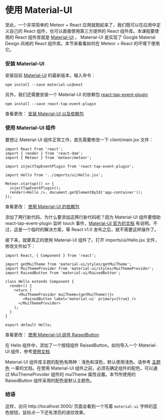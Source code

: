 # 使用 Material-UI

至此，一个非常简单的 Meteor + React 应用就跑起来了，我们既可以在应用中定义自己的 React 组件，也可以直接使用第三方提供的 React 组件库。本课程要使用的 React 组件库就是 [Material-UI](http://material-ui.com/) 。 Material-UI 是实现了 Google Material Design 风格的 React 组件库。本节来看看如何在 Meteor + React 的环境下使用它。

### 安装 Material-UI

安装目前 [Material-UI](https://github.com/callemall/material-ui#installation) 的最新版本，输入命令：

```
npm install --save material-ui@next
```

另外，我们还需要安装一个 Material-UI 的依赖包 [react-tap-event-plugin](https://github.com/zilverline/react-tap-event-plugin#installation)

```
npm install --save react-tap-event-plugin
```

查看更改： [安装 Material-UI 以及依赖包](https://coding.net/u/happypeter/p/meteor-react-bird-demo/git/commit/1d954b14e876f659f2c62636d93a1bb9ccd626e8)

### 使用 Material-UI 组件

要想让 Material-UI 组件正常工作，首先需要修改一下 client/main.jsx 文件：

```
import React from 'react';
import { render } from 'react-dom';
import { Meteor } from 'meteor/meteor';

import injectTapEventPlugin from 'react-tap-event-plugin';

import Hello from '../imports/ui/Hello.jsx';

Meteor.startup(() => {
  injectTapEventPlugin();
  render(<Hello />, document.getElementById('app-container'));
});
```

查看更改： [使用 Material-UI 的依赖包](https://coding.net/u/happypeter/p/meteor-react-bird-demo/git/commit/460baee4a6af067462ffea84a66cec2577bed8e1)

添加了两行新代码，为什么要添加这两行新代码呢？因为 Material-UI 组件要借助 react-tap-event-plugin 监听 touch 事件，[Material-UI 官方的文档](http://www.material-ui.com/#/get-started/installation) 有说明。不过，这是一个临时的解决方案，等 React v1.0 发布之后，就不需要这样操作了。

接下来，就要真正的使用 Material-UI 组件了。打开 imports/ui/Hello.jsx 文件，修改文件如下：

```
import React, { Component } from 'react';

import getMuiTheme from 'material-ui/styles/getMuiTheme';
import MuiThemeProvider from 'material-ui/styles/MuiThemeProvider';
import RaisedButton from 'material-ui/RaisedButton';

class Hello extends Component {
  render() {
    return (
      <MuiThemeProvider muiTheme={getMuiTheme()}>
        <RaisedButton label='material-ui' primary={true} />
      </MuiThemeProvider>
    );
  }
}

export default Hello;
```

查看更改： [使用 Material-UI 组件 RaisedButton](https://coding.net/u/happypeter/p/meteor-react-bird-demo/git/commit/5cd4cffd1a1c581e6bbc6064093461e2155ae6cd)

在 Hello 组件中，添加了一个按钮组件 RaisedButton。如何导入一个 Material-UI 组件，参考[使用文档](http://www.material-ui.com/#/get-started/usage)

Material-UI 组件库主题的配色有两种：浅色和深色，默认使用浅色。请参考 [主题色](http://www.material-ui.com/#/customization/themes) 一章的文档。在使用 Material-UI 组件之前，必须先确定组件的配色，可以通过 MuiThemeProvider 组件的 muiTheme 属性设置。本节所使用的 RaisedButton 组件采用的配色是默认主题色。

### 结语

这样，访问 http://localhost:3000/ 页面会看到一个写着 `material-ui` 字样的蓝色按钮，鼠标点一下还有漂亮的波纹效果。
